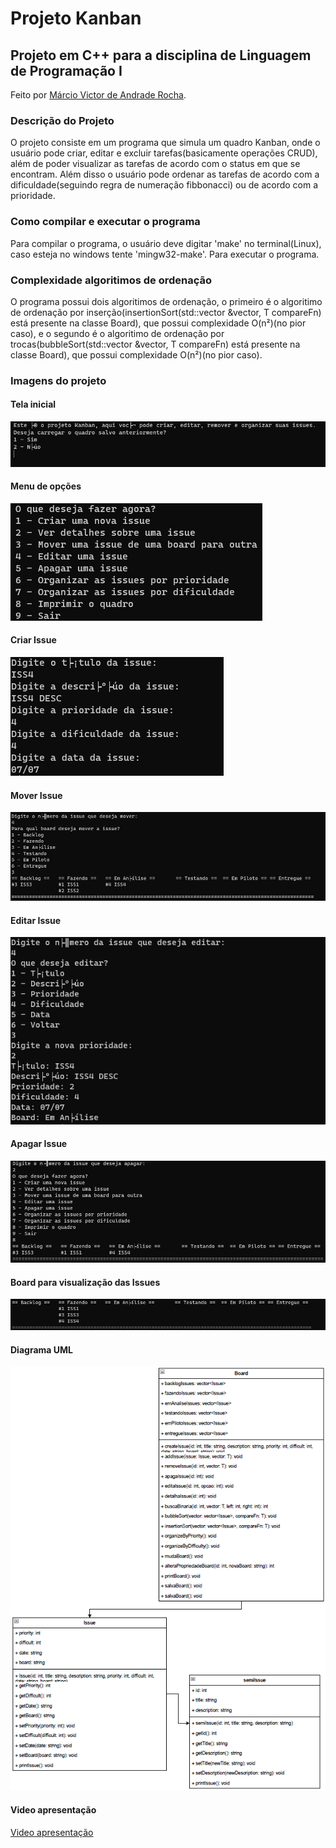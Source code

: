 # Projeto Kanban

## Projeto em C++ para a disciplina de Linguagem de Programação I

Feito por [Márcio Victor de Andrade Rocha](https://github.com/marciusvic).

### Descrição do Projeto

O projeto consiste em um programa que simula um quadro Kanban, onde o usuário pode criar, editar e excluir tarefas(basicamente operações CRUD), além de poder visualizar as tarefas de acordo com o status em que se encontram. Além disso o usuário pode ordenar as tarefas de acordo com a dificuldade(seguindo regra de numeração fibbonacci) ou de acordo com a prioridade.

### Como compilar e executar o programa

Para compilar o programa, o usuário deve digitar 'make' no terminal(Linux), caso esteja no windows tente 'mingw32-make'. Para executar o programa.

### Complexidade algoritimos de ordenação

O programa possui dois algoritimos de ordenação, o primeiro é o algoritimo de ordenação por inserção(insertionSort(std::vector<Issue> &vector, T compareFn) está presente na classe Board), que possui complexidade O(n²)(no pior caso), e o segundo é o algoritimo de ordenação por trocas(bubbleSort(std::vector<Issue> &vector, T compareFn) está presente na classe Board), que possui complexidade O(n²)(no pior caso).

### Imagens do projeto

#### Tela inicial

![Tela inicial](./docs/tela%20inicial.png)

#### Menu de opções

![Menu de opções](./docs/menu%20principal.png)

#### Criar Issue

![Criar Issue](./docs/criar%20Issue.png)

#### Mover Issue

![Mover Issue](./docs/mover%20Issue.png)

#### Editar Issue

![Editar Issue](./docs/editar%20Issue.png)

#### Apagar Issue

![Apagar Issue](./docs/apagar%20Issue.png)

#### Board para visualização das Issues

![Board](./docs/board.png)

#### Diagrama UML

![Diagrama UML](./docs/uml.png)

#### Video apresentação

[Video apresentação](https://www.youtube.com/watch?v=Fu19LgvNWsI)
